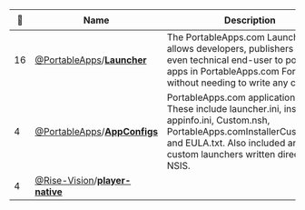 |:star2: | Name | Description | 🌍|
|---|---|---|---|
|16|[@PortableApps](https://github.com/PortableApps)/[**Launcher**](https://github.com/PortableApps/Launcher)|The PortableApps.com Launcher™ allows developers, publishers and even technical end-user to portablize apps in PortableApps.com Format without needing to write any code.|[:arrow_upper_right:](https://portableapps.com/apps/development/portableapps.com_launcher)|
|4|[@PortableApps](https://github.com/PortableApps)/[**AppConfigs**](https://github.com/PortableApps/AppConfigs)|PortableApps.com application INI files. These include launcher.ini, installer.ini, appinfo.ini, Custom.nsh, PortableApps.comInstallerCustom.nsh, and EULA.txt. Also included are custom launchers written directly in NSIS.|[:arrow_upper_right:](https://portableapps.com/apps/development/)|
|4|[@Rise-Vision](https://github.com/Rise-Vision)/[**player-native**](https://github.com/Rise-Vision/player-native)|||

